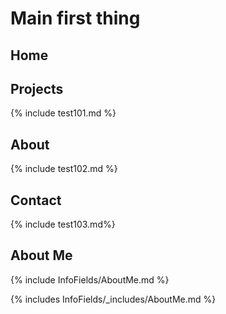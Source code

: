 # Main first thing

## Home


## Projects
{% include test101.md %}

## About
{% include test102.md %}

## Contact

{% include test103.md%}

## About Me 

{% include InfoFields/AboutMe.md %}

{% includes InfoFields/_includes/AboutMe.md %}
